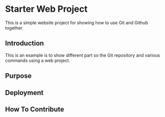 # Starter Web Project

This is a simple website project for showing how to use Git and Github together.

## Introduction

This is an example is to show different part so the Git repository and various commands using a web project.

## Purpose 

## Deployment

## How To Contribute 
